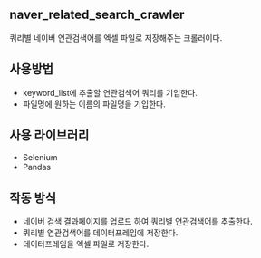 ## naver_related_search_crawler
쿼리별 네이버 연관검색어를 엑셀 파일로 저장해주는 크롤러이다.

## 사용방법
- keyword_list에 추출할 연관검색어 쿼리를 기입한다.
- 파일명에 원하는 이름의 파일명을 기입한다.

## 사용 라이브러리
- Selenium
- Pandas

## 작동 방식
- 네이버 검색 결과페이지를 업로드 하여 쿼리별 연관검색어를 추출한다. 
- 쿼리별 연관검색어를 데이터프레임에 저장한다. 
- 데이터프레임을 엑셀 파일로 저장한다. 
